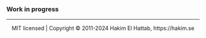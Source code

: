 ### Work in progress

--- 
<div align="center">
  MIT licensed | Copyright © 2011-2024 Hakim El Hattab, https://hakim.se
</div>
